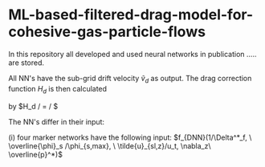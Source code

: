 # ML-based-filtered-drag-model-for-cohesive-gas-particle-flows

In this repository all developed and used neural networks in publication ..... are stored.

All NN's have the sub-grid drift velocity $\tilde{v}_d$ as output. The drag correction function $H_d$ is then calculated

by $H_d / = / $

The NN's differ in their input:

(i) four marker networks have the following input: $f_{DNN}(1/\Delta^*_f, \ \overline{\phi}_s /\phi_{s,max}, \ \tilde{u}_{sl,z}/u_t, \nabla_z\ \overline{p}^*)$
